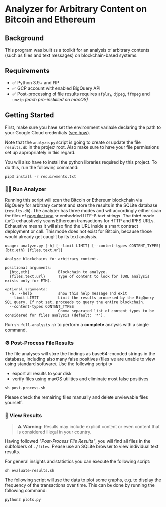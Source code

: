 # Analyzer for Arbitrary Content on Bitcoin and Ethereum

## Background

This program was built as a toolkit for an analysis of arbitrary contents (such as files and text messages) on blockchain-based systems.

## Requirements

- ✅ Python 3.9+ and PIP
- ✅ GCP account with enabled BigQuery API
- ✅ Post-processing of file results requires `afplay`, `djpeg`, `ffmpeg` and `unzip` _(each pre-installed on macOS)_

## Getting Started

First, make sure you have set the environment variable declaring the path to your Google Cloud credentials ([see how](https://cloud.google.com/docs/authentication/getting-started#setting_the_environment_variable)).

Note that the `analyze.py` script is going to create or update the file `results.db` in the project root. Also make sure to have your file permissions set up appropriately in this regard.

You will also have to install the python libraries required by this project. To do this, run the following command:

```
pip3 install -r requirements.txt
```

### 🕵️‍♂️ Run Analyzer

Running this script will scan the Bitcoin or Ethereum blockchain via BigQuery for arbitrary content and store the results in the SQLite database (`results.db`). The analyzer has three modes and will accordingly either scan for files of [popular type](./analysis/files/file-signatures.json) or embedded UTF-8 text strings. The third mode (`url`) exhaustively scans Ethereum transactions for HTTP and IPFS URLs. Exhaustive means it will also find the URL inside a smart contract deployment or call. This mode does not exist for Bitcoin, because those would already get caught by its text analysis.

```
usage: analyze.py [-h] [--limit LIMIT] [--content-types CONTENT_TYPES] {btc,eth} {files,text,url}

Analyze blockchains for arbitrary content.

positional arguments:
  {btc,eth}             Blockchain to analyze.
  {files,text,url}      Type of content to look for (URL analysis exists only for ETH).

optional arguments:
  -h, --help            show this help message and exit
  --limit LIMIT         Limit the results processed by the BigQuery SQL query. If not set, proceeds to query the entire blockchain.
  --content-types CONTENT_TYPES
                        Comma separated list of content types to be considered for files analysis (default: '*').
```

Run `sh full-analysis.sh` to perform a **complete** analysis with a single command.

### ⚙️ Post-Process File Results

The file analyses will store the findings as base64-encoded strings in the database, including also many false positives (files we are unable to view using standard software). Use the following script to
- export all results to your disk
- verify files using macOS utilities and eliminate most false positives
```
sh post-process.sh
```

Please check the remaining files manually and delete unviewable files yourself.

### 📖 View Results

> :warning: **Warning:** Results may include explicit content or even content that is considered illegal in your country.

Having followed _"Post-Process File Results"_, you will find all files in the subfolders of `./files`.
Please use an SQLite browser to view individual text results.

For general insights and statistics you can execute the following script:
```
sh evaluate-results.sh
```

The following script will use the data to plot some graphs, e.g. to display the frequency of the transactions over time. This can be done by running the following command:
```
python3 plots.py
```
